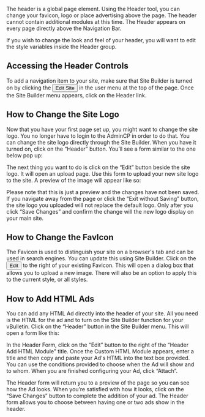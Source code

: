 The header is a global page element. Using the Header tool, you can change your favicon, logo or place advertising above the page. The header cannot contain additional modules at this time. The Header appears on every page directly above the Navigation Bar.

If you wish to change the look and feel of your header, you will want to edit the style variables inside the Header group.

## Accessing the Header Controls

To add a navigation item to your site, make sure that Site Builder is turned on by clicking the <button>Edit Site</button> in the user menu at the top of the page. Once the Site Builder menu appears, click on the Header link.

## How to Change the Site Logo

Now that you have your first page set up, you might want to change the site logo. You no longer have to login to the AdminCP in order to do that. You can change the site logo directly through the Site Builder. When you have it turned on, click on the “Header” button. You’ll see a form similar to the one below pop up:

The next thing you want to do is click on the “Edit” button beside the site logo. It will open an upload page. Use this form to upload your new site logo to the site. A preview of the image will appear like so:

Please note that this is just a preview and the changes have not been saved. If you navigate away from the page or click the “Exit without Saving” button, the site logo you uploaded will not replace the default logo. Only after you click “Save Changes” and confirm the change will the new logo display on your main site.

## How to Change the FavIcon

The Favicon is used to distinguish your site on a browser's tab and can be used in search engines. You can update this using Site Builder. Click on the <Button>Edit</button> to the right of your existing Favicon. This will open a dialog box that allows you to upload a new image. There will also be an option to apply this to the current style, or all styles.

## How to Add HTML Ads

You can add any HTML Ad directly into the header of your site. All you need is the HTML for the ad and to turn on the Site Builder function for your vBulletin. Click on the “Header” button in the Site Builder menu. This will open a form like this:

In the Header Form, click on the “Edit” button to the right of the “Header Add HTML Module” title. Once the Custom HTML Module appears, enter a title and then copy and paste your Ad's HTML into the text box provided. You can use the conditions provided to choose when the Ad will show and to whom. When you are finished configuring your Ad, click “Attach”.

The Header form will return you to a preview of the page so you can see how the Ad looks. When you’re satisfied with how it looks, click on the “Save Changes” button to complete the addition of your ad. The Header form allows you to choose between having one or two ads show in the header.
